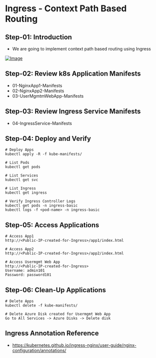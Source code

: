 # Ingress - Context Path Based Routing

## Step-01: Introduction
- We are going to implement context path based routing using Ingress

[![Image](https://www.stacksimplify.com/course-images/azure-aks-ingress-path-based-routing.png "Azure AKS Kubernetes - Masterclass")](https://www.udemy.com/course/aws-eks-kubernetes-masterclass-devops-microservices/?referralCode=257C9AD5B5AF8D12D1E1)

## Step-02: Review k8s Application Manifests
- 01-NginxApp1-Manifests
- 02-NginxApp2-Manifests
- 03-UserMgmtmWebApp-Manifests

## Step-03: Review Ingress Service Manifests
- 04-IngressService-Manifests

## Step-04: Deploy and Verify
```t
# Deploy Apps
kubectl apply -R -f kube-manifests/

# List Pods
kubectl get pods

# List Services
kubectl get svc

# List Ingress
kubectl get ingress

# Verify Ingress Controller Logs
kubectl get pods -n ingress-basic
kubectl logs -f <pod-name> -n ingress-basic
```

## Step-05: Access Applications
```t
# Access App1
http://<Public-IP-created-for-Ingress>/app1/index.html

# Access App2
http://<Public-IP-created-for-Ingress>/app2/index.html

# Access Usermgmt Web App
http://<Public-IP-created-for-Ingress>
Username: admin101
Password: password101
```

## Step-06: Clean-Up Applications
```t
# Delete Apps
kubectl delete -f kube-manifests/

# Delete Azure Disk created for Usermgmt Web App
Go to All Services -> Azure Disks -> Delete disk
```

## Ingress Annotation Reference
- https://kubernetes.github.io/ingress-nginx/user-guide/nginx-configuration/annotations/

